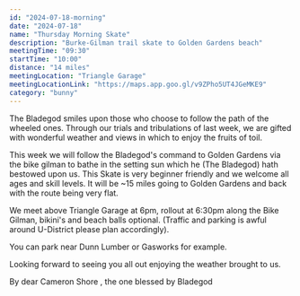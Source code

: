 ```yaml
---
id: "2024-07-18-morning"
date: "2024-07-18"
name: "Thursday Morning Skate"
description: "Burke-Gilman trail skate to Golden Gardens beach"
meetingTime: "09:30"
startTime: "10:00"
distance: "14 miles"
meetingLocation: "Triangle Garage"
meetingLocationLink: "https://maps.app.goo.gl/v9ZPho5UT4JGeMKE9"
category: "bunny"
---
```


The Bladegod smiles upon those who choose to follow the path of the wheeled ones. Through our trials and tribulations of last week, we are gifted with wonderful weather and views in which to enjoy the fruits of toil.

This week we will follow the Bladegod's command to Golden Gardens via the bike gilman to bathe in the setting sun which he (The Bladegod) hath bestowed upon us. This Skate is very beginner friendly and we welcome all ages and skill levels. It will be ~15 miles going to Golden Gardens and back with the route being very flat.

We meet above Triangle Garage at 6pm, rollout at 6:30pm along the Bike Gilman, bikini's and beach balls optional. (Traffic and parking is awful around U-District please plan accordingly).

You can park near Dunn Lumber or Gasworks for example.

Looking forward to seeing you all out enjoying the weather brought to us.

By dear Cameron Shore , the one blessed by Bladegod
